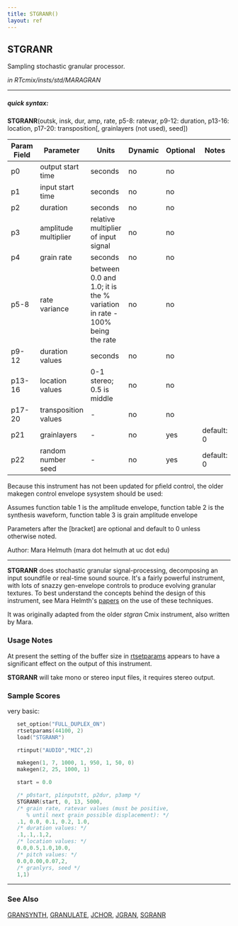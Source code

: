 ```yaml
---
title: STGRANR()
layout: ref
---
```


## STGRANR

Sampling stochastic granular processor.

*in RTcmix/insts/std/MARAGRAN*  
  

-----

##### quick syntax:

**STGRANR**(outsk, insk, dur, amp, rate, p5-8: ratevar, p9-12: duration,
p13-16: location, p17-20: transposition\[, grainlayers (not used),
seed\])


Param Field	| Parameter | Units | Dynamic | Optional | Notes
----------- | --------- | ----- | -------- | --------- | ---------
p0 | output start time | seconds | no | no | 
p1 | input start time | seconds | no | no | 
p2 | duration | seconds | no | no | 
p3 | amplitude multiplier | relative multiplier of input signal | no | no | 
p4 | grain rate | seconds | no | no | 
p5-8 | rate variance | between 0.0 and 1.0; it is the % variation in rate - 100% being the rate | no | no | 
p9-12 | duration values | seconds | no | no | 
p13-16 | location values | 0-1 stereo; 0.5 is middle | no | no | 
p17-20 | transposition values |  -  | no | no | 
p21 | grainlayers |  -  | no | yes | default: 0 | 
p22 | random number seed |  -  | no | yes | default: 0 | 

   Because this instrument has not been updated for pfield control,
   the older makegen control envelope sysystem should be used:

   Assumes function table 1 is the amplitude envelope,
   function table 2 is the synthesis waveform,
   function table 3 is grain amplitude envelope

   Parameters after the [bracket] are optional and default to 0 unless
   otherwise noted.

   Author: Mara Helmuth (mara dot helmuth at uc dot edu)

  

-----

  
**STGRANR** does stochastic granular signal-processing, decomposing an
input soundfile or real-time sound source. It's a fairly powerful
instrument, with lots of snazzy gen-envelope controls to produce
evolving granular textures. To best understand the concepts behind the
design of this instrument, see Mara Helmth's
[papers](https://ccm.uc.edu/music/cmt/events/computermusic/software) on
the use of these techniques.

It was originally adapted from the older *stgran* Cmix instrument, also
written by Mara.

### Usage Notes

At present the setting of the buffer size in
[rtsetparams](../scorefile/rtsetparams.html) appears to have a
significant effect on the output of this instrument.

**STGRANR** will take mono or stereo input files, it requires stereo
output.

### Sample Scores

very basic:

```cpp
   set_option("FULL_DUPLEX_ON")
   rtsetparams(44100, 2)
   load("STGRANR")

   rtinput("AUDIO","MIC",2)

   makegen(1, 7, 1000, 1, 950, 1, 50, 0)
   makegen(2, 25, 1000, 1)

   start = 0.0

   /* p0start, p1inputstt, p2dur, p3amp */
   STGRANR(start, 0, 13, 5000, 
   /* grain rate, ratevar values (must be positive,
      % until next grain possible displacement): */
   .1, 0.0, 0.1, 0.2, 1.0,
   /* duration values: */
   .1,.1,.1,2, 
   /* location values: */
   0.0,0.5,1.0,10.0, 
   /* pitch values: */
   0.0,0.00,0.07,2,
   /* granlyrs, seed */
   1,1)
```

  

-----

### See Also

[GRANSYNTH](GRANSYNTH.html), [GRANULATE](GRANULATE.html),
[JCHOR](JCHOR.html), [JGRAN](JGRAN.html), [SGRANR](SGRANR.html)
